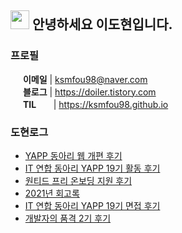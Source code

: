 <!--
**ksmfou98/ksmfou98** is a ✨ _special_ ✨ repository because its `README.md` (this file) appears on your GitHub profile.

Here are some ideas to get you started:

- 🔭 I’m currently working on ...
- 🌱 I’m currently learning ...
- 👯 I’m looking to collaborate on ...
- 🤔 I’m looking for help with ...
- 💬 Ask me about ...
- 📫 How to reach me: ...
- 😄 Pronouns: ...
- ⚡ Fun fact: ...
-->


## <img src="https://media.giphy.com/media/ObNTw8Uzwy6KQ/giphy.gif" width="30px" /> 안녕하세요 이도현입니다.

### 프로필

<img src="https://abs-0.twimg.com/emoji/v2/svg/1f4e9.svg" width="16" /> <b>이메일</b> | ksmfou98@naver.com
<br />
<img src="https://abs-0.twimg.com/emoji/v2/svg/1f4d2.svg" width="16" /> <b>블로그</b> | <a href="https://doiler.tistory.com"  target="_blank" >https://doiler.tistory.com</a>
<br />
<img src="https://abs-0.twimg.com/emoji/v2/svg/1f468-200d-1f4bb.svg" width="16" /> <b>TIL</b> &nbsp; &nbsp; &nbsp; | <a href="https://ksmfou98.github.io"  target="_blank" >https://ksmfou98.github.io</a>
<br />


### 도현로그

- [YAPP 동아리 웹 개편 후기](https://doiler.tistory.com/68)
- [IT 연합 동아리 YAPP 19기 활동 후기](https://doiler.tistory.com/36)
- [원티드 프리 온보딩 지원 후기](https://doiler.tistory.com/27)
- [2021년 회고록](https://doiler.tistory.com/9)
- [IT 연합 동아리 YAPP 19기 면접 후기](https://doiler.tistory.com/5)
- [개발자의 품격 2기 후기](https://doiler.tistory.com/6)
 

